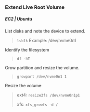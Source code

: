 ### Extend Live Root Volume
##### EC2 | Ubuntu
List disks and note the device to extend.
> `lsblk`
> Example: /dev/nvme0n1

Identify the filesystem
> `df -hT`

Grow partition and resize the volume.
> `growpart /dev/nvme0n1 1`

Resize the volume
> ext4: `resize2fs /dev/nvme0n1p1`
>
> xfs: `xfs_growfs -d /`
